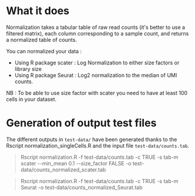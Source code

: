 # What it does

Normalization takes a tabular table of raw read counts (it's better to use a filtered matrix), each column corresponding to a sample count, and returns a normalized table of counts.  
 
You can normalized your data :  
 - Using R package scater : Log Normalization to either size factors or library size 
 - Using R package Seurat : Log2 normalization to the median of UMI counts.

NB : To be able to use size factor with scater you need to have at least 100 cells in your dataset.

# Generation of output test files 

The different outputs in `test-data/` have been generated thanks to the Rscript normalization_singleCells.R and the input file `test-data/counts.tab`.

> Rscript normalization.R -f test-data/counts.tab -c TRUE -s tab-m scater --min_mean 0.1 --size_factor FALSE -o test-data/counts_normalized_scater.tab

> Rscript normalization.R -f test-data/counts.tab -c TRUE -s tab-m Seurat -o test-data/counts_normalized_Seurat.tab
